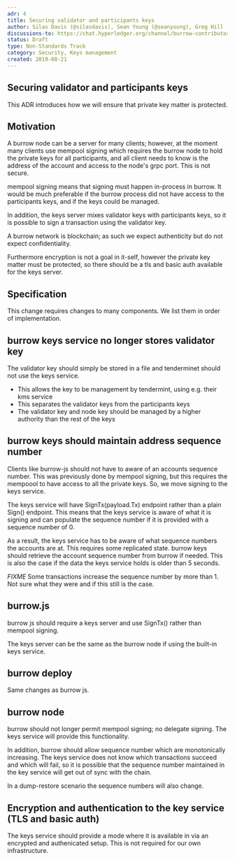 ```yaml
---
adr: 4
title: Securing validator and participants keys
author: Silas Davis (@silasdavis), Sean Young (@seanyoung), Greg Hill (@gregdhill)
discussions-to: https://chat.hyperledger.org/channel/burrow-contributors
status: Draft
type: Non-Standards Track
category: Security, Keys management
created: 2019-08-21
---
```


## Securing validator and participants keys

This ADR introduces how we will ensure that private key matter is protected.

## Motivation

A burrow node can be a server for many clients; however, at the moment many clients use mempool signing
which requires the burrow node to hold the private keys for all participants, and all client needs to know
is the address of the account and access to the node's grpc port. This is not secure.

mempool signing means that signing must happen in-process in burrow. It would be much preferable if the burrow
process did not have access to the participants keys, and if the keys could be managed.

In addition, the keys server mixes validator keys with participants keys, so it is possible to sign a transaction
using the validator key.

A burrow network is blockchain; as such we expect authenticity but do not expect confidentiality.

Furthermore encryption is not a goal in it-self, however the private key matter must be protected, so there
should be a tls and basic auth available for the keys server.

## Specification

This change requires changes to many components. We list them in order of implementation.

## burrow keys service no longer stores validator key

The validator key should simply be stored in a file and tenderminet should not use the keys service. 

- This allows the key to be management by tendermint, using e.g. their kms service
- This separates the validator keys from the participants keys
- The validator key and node key should be managed by a higher authority than the rest of the keys

## burrow keys should maintain address sequence number

Clients like burrow-js should not have to aware of an accounts sequence number. This was previously done by
mempool signing, but this requires the mempoool to have access to all the private keys. So, we move signing
to the keys service.

The keys service will have SignTx(payload.Tx) endpoint rather than a plain Sign() endpoint. This means that
the keys service is aware of what it is signing and can populate the sequence number if it is provided with
a sequence number of 0.

As a result, the keys service has to be aware of what sequence numbers the accounts are at. This requires
some replicated state. burrow keys should retrieve the account sequence number from burrow if needed. This
is also the case if the data the keys service holds is older than 5 seconds.

*FIXME* Some transactions increase the sequence number by more than 1. Not sure what they were and if this
still is the case.

## burrow.js

burrow js should require a keys server and use SignTx() rather than mempool signing.

The keys server can be the same as the burrow node if using the built-in keys service.

## burrow deploy

Same changes as burrow js.

## burrow node

burrow should not longer permit mempool signing; no delegate signing. The keys service will provide this
functionality. 

In addition, burrow should allow sequence number which are monotonically increasing. The keys service does
not know which transactions succeed and which will fail, so it is possible that the sequence number maintained
in the key service will get out of sync with the chain.

In a dump-restore scenario the sequence numbers will also change.

## Encryption and authentication to the key service (TLS and basic auth)

The keys service should provide a mode where it is available in via an encrypted and authenicated setup.
This is not required for our own infrastructure.
